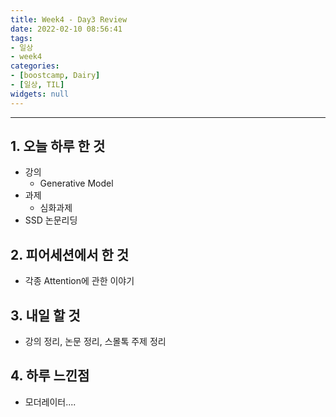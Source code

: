 ```yaml
---
title: Week4 - Day3 Review
date: 2022-02-10 08:56:41
tags:
- 일상
- week4
categories:
- [boostcamp, Dairy]
- [일상, TIL]
widgets: null
---
```

***
## 1. 오늘 하루 한 것
* 강의
  * Generative Model
* 과제
  * 심화과제
* SSD 논문리딩

## 2. 피어세션에서 한 것
* 각종 Attention에 관한 이야기

## 3. 내일 할 것
* 강의 정리, 논문 정리, 스몰톡 주제 정리

## 4. 하루 느낀점
* 모더레이터....
